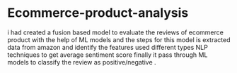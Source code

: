 # Ecommerce-product-analysis
i had created a fusion based model to evaluate the reviews of ecommerce product with the help of ML models and the steps for this model is extracted data from amazon and identify the features used different types NLP techniques to get average sentiment score finally it pass through ML models to classify the review as positive/negative .
